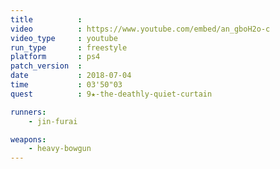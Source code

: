 ```yaml
---
title          :
video          : https://www.youtube.com/embed/an_gboH2o-c
video_type     : youtube
run_type       : freestyle
platform       : ps4
patch_version  :
date           : 2018-07-04
time           : 03'50"03
quest          : 9★-the-deathly-quiet-curtain

runners:
    - jin-furai

weapons:
    - heavy-bowgun
---
```

